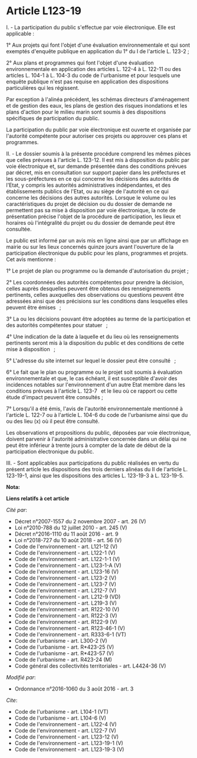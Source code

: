 # Article L123-19

I. - La participation du public s'effectue par voie électronique. Elle est applicable : 

1° Aux projets qui font l'objet d'une évaluation environnementale et qui sont exemptés d'enquête publique en application du
1° du I de l'article L. 123-2 ; 

2° Aux plans et programmes qui font l'objet d'une évaluation environnementale en application des articles L. 122-4 à L.
122-11 ou des articles L. 104-1 à L. 104-3 du code de l'urbanisme et pour lesquels une enquête publique n'est pas requise en
application des dispositions particulières qui les régissent. 

Par exception à l'alinéa précédent, les schémas directeurs d'aménagement et de gestion des eaux, les plans de gestion des
risques inondations et les plans d'action pour le milieu marin sont soumis à des dispositions spécifiques de participation du
public. 

La participation du public par voie électronique est ouverte et organisée par l'autorité compétente pour autoriser ces
projets ou approuver ces plans et programmes. 

II. - Le dossier soumis à la présente procédure comprend les mêmes pièces que celles prévues à l'article L. 123-12. Il est
mis à disposition du public par voie électronique et, sur demande présentée dans des conditions prévues par décret, mis en
consultation sur support papier dans les préfectures et les sous-préfectures en ce qui concerne les décisions des autorités
de l'Etat, y compris les autorités administratives indépendantes, et des établissements publics de l'Etat, ou au siège de
l'autorité en ce qui concerne les décisions des autres autorités. Lorsque le volume ou les caractéristiques du projet de
décision ou du dossier de demande ne permettent pas sa mise à disposition par voie électronique, la note de présentation
précise l'objet de la procédure de participation, les lieux et horaires où l'intégralité du projet ou du dossier de demande
peut être consultée. 

Le public est informé par un avis mis en ligne ainsi que par un affichage en mairie ou sur les lieux concernés quinze jours
avant l'ouverture de la participation électronique du public pour les plans, programmes et projets. Cet avis mentionne : 

1° Le projet de plan ou programme ou la demande d'autorisation du projet ; 

2° Les coordonnées des autorités compétentes pour prendre la décision, celles auprès desquelles peuvent être obtenus des
renseignements pertinents, celles auxquelles des observations ou questions peuvent être adressées ainsi que des précisions
sur les conditions dans lesquelles elles peuvent être émises   ; 

3° La ou les décisions pouvant être adoptées au terme de la participation et des autorités compétentes pour statuer   ; 

4° Une indication de la date à laquelle et du lieu où les renseignements pertinents seront mis à la disposition du public et
des conditions de cette mise à disposition   ; 

5° L'adresse du site internet sur lequel le dossier peut être consulté   ; 

6° Le fait que le plan ou programme ou le projet soit soumis à évaluation environnementale et que, le cas échéant, il est
susceptible d'avoir des incidences notables sur l'environnement d'un autre Etat membre dans les conditions prévues à
l'article L. 123-7   et le lieu où ce rapport ou cette étude d'impact peuvent être consultés ; 

7° Lorsqu'il a été émis, l'avis de l'autorité environnementale mentionné à l'article L. 122-7 ou à l'article L. 104-6 du code
de l'urbanisme ainsi que du ou des lieu (x) où il peut être consulté. 

Les observations et propositions du public, déposées par voie électronique, doivent parvenir à l'autorité administrative
concernée dans un délai qui ne peut être inférieur à trente jours à compter de la date de début de la participation
électronique du public. 

III. - Sont applicables aux participations du public réalisées en vertu du présent article les dispositions des trois
derniers alinéas du II de l'article L. 123-19-1, ainsi que les dispositions des articles L. 123-19-3 à L. 123-19-5.

**Nota:**



**Liens relatifs à cet article**

_Cité par_:

  - Décret n°2007-1557 du 2 novembre 2007 - art. 26 (V)
  - Loi n°2010-788 du 12 juillet 2010 - art. 245 (V)
  - Décret n°2016-1110 du 11 août 2016 - art. 9
  - Loi n°2018-727 du 10 août 2018 - art. 56 (V)
  - Code de l'environnement - art. L121-12 (V)
  - Code de l'environnement - art. L122-1 (V)
  - Code de l'environnement - art. L122-1-1 (V)
  - Code de l'environnement - art. L123-1-A (V)
  - Code de l'environnement - art. L123-16 (V)
  - Code de l'environnement - art. L123-2 (V)
  - Code de l'environnement - art. L123-7 (V)
  - Code de l'environnement - art. L212-7 (V)
  - Code de l'environnement - art. L212-9 (VD)
  - Code de l'environnement - art. L219-3 (V)
  - Code de l'environnement - art. R122-10 (V)
  - Code de l'environnement - art. R122-3 (V)
  - Code de l'environnement - art. R122-9 (V)
  - Code de l'environnement - art. R123-46-1 (V)
  - Code de l'environnement - art. R333-6-1 (VT)
  - Code de l'urbanisme - art. L300-2 (V)
  - Code de l'urbanisme - art. R*423-25 (V)
  - Code de l'urbanisme - art. R*423-57 (V)
  - Code de l'urbanisme - art. R423-24 (M)
  - Code général des collectivités territoriales - art. L4424-36 (V)

_Modifié par_:

  - Ordonnance n°2016-1060 du 3 août 2016 - art. 3

_Cite_:

  - Code de l'urbanisme - art. L104-1 (VT)
  - Code de l'urbanisme - art. L104-6 (V)
  - Code de l'environnement - art. L122-4 (V)
  - Code de l'environnement - art. L122-7 (V)
  - Code de l'environnement - art. L123-12 (V)
  - Code de l'environnement - art. L123-19-1 (V)
  - Code de l'environnement - art. L123-19-3 (V)

